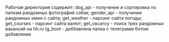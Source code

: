 
 Рабочая директория содержит:
 dog_api - получение и сортировка по папкам рандомных фотографий собак;
 gender_api - получение рандомных имен с сайта;
 get_weather - парсинг сайта погоды;
 get_courses - парсинг сайта валют;
 get_vacancy - поиск трех рандомных вакансий на hh.ru
 tg_boot - доббавлена папка с телеграмм ботом добавление
 
 
